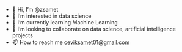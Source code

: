 - 👋 Hi, I’m @zsamet
- 👀 I’m interested in data science
- 🌱 I’m currently learning Machine Learning
- 💞️ I’m looking to collaborate on data science, artificial intelligence projects
- 📫 How to reach me ceviksamet01@gmail.com




